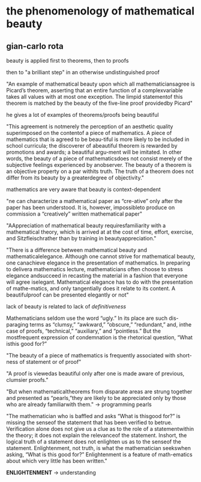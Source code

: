 # the phenomenology of mathematical beauty

## gian-carlo rota

beauty is applied first to theorems, then to proofs

then to "a brilliant step" in an otherwise undistinguished proof

"An  example  of  mathematical  beauty  upon  which  all  mathematiciansagree  is  Picard’s  theorem,  asserting  that  an  entire  function  of  a  complexvariable takes all values with at most one exception. The limpid statementof  this  theorem  is  matched  by  the  beauty  of  the  five-line  proof  providedby Picard"

he gives a lot of examples of theorems/proofs being beautiful

"This  agreement  is  notmerely the perception of an aesthetic quality superimposed on the contentof a piece of mathematics. A piece of mathematics that is agreed to be beau-tiful is more likely to be included in school curricula; the discoverer of abeautiful theorem is rewarded by promotions and awards; a beautiful argu-ment will be imitated. In other words, the beauty of a piece of mathematicsdoes  not  consist  merely  of  the  subjective  feelings  experienced  by  anobserver.  The  beauty  of  a  theorem  is  an  objective  property  on  a  par  withits truth. The truth of a theorem does not differ from its beauty by a greaterdegree of objectivity."

mathematics are very aware that beauty is context-dependent

"ne  can  characterize  a  mathematical  paper  as  “cre-ative” only after the paper has been understood. It is, however, impossibleto produce on commission a “creatively” written mathematical paper"

"AAppreciation  of  mathematical  beauty  requiresfamiliarity  with  a  mathematical  theory,  which  is  arrived  at  at  the  cost  of  time,  effort,  exercise,  and  Sitzfleischrather  than  by  training  in  beautyappreciation."

"There  is  a  difference  between  mathematical  beauty  and  mathematicalelegance.  Although  one  cannot  strive  for  mathematical  beauty,  one  canachieve elegance in the presentation of mathematics. In preparing to delivera mathematics lecture, mathematicians often choose to stress elegance andsucceed  in  recasting  the  material  in  a  fashion  that  everyone  will  agree  iselegant. Mathematical elegance has to do with the presentation of mathe-matics,  and  only  tangentially  does  it  relate  to  its  content.  A  beautifulproof can be presented elegantly or not"

lack of beauty is related to lack of *definitiveness*

Mathematicians seldom use the word “ugly.” In its place are such dis-paraging  terms  as  “clumsy,”  “awkward,”  “obscure,”  “redundant,”  and,  inthe  case  of  proofs,  “technical,”  “auxiliary,”  and  “pointless.”  But  the  mostfrequent  expression  of  condemnation  is  the  rhetorical  question,  “What  isthis good for?”

"The beauty of a piece of mathematics is frequently associated with short-ness  of  statement  or  of  proof"

"A proof is viewedas beautiful only after one is made aware of previous, clumsier proofs."

"But when mathematicaltheorems from disparate areas are strung together and presented as “pearls,”they  are  likely  to  be  appreciated  only  by  those  who  are  already  familiarwith them." -> programming pearls

"The  mathematician  who  is  baffled  and  asks  “What  is  thisgood for?” is missing the senseof the statement that has been verified to betrue. Verification alone does not give us a clue as to the role of a statementwithin  the  theory;  it  does  not  explain  the  relevanceof  the  statement.  Inshort, the logical truth of a statement does not enlighten us as to the senseof the statement. Enlightenment, not truth, is what the mathematician seekswhen asking, “What is this good for?” Enlightenment is a feature of math-ematics about which very little has been written."

**ENLIGHTENMENT** -> understanding